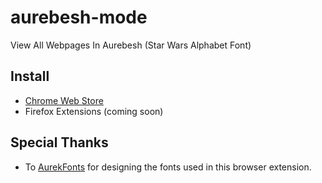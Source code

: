 # aurebesh-mode
View All Webpages In Aurebesh (Star Wars Alphabet Font)

## Install
- [Chrome Web Store](https://chrome.google.com/webstore/detail/aurebesh-mode/hdhhdjnopmenaffkokpopaglihanddhh)
- Firefox Extensions (coming soon)

## Special Thanks
- To [AurekFonts](https://aurekfonts.github.io/) for designing the fonts used in this browser extension.
